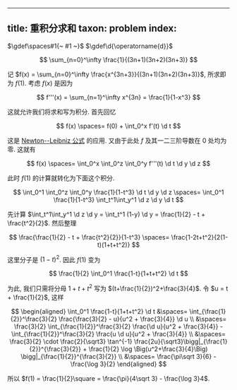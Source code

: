 
---
title: 重积分求和
taxon: problem
index: [](./index.md)
---

$\gdef\spaces#1{~ #1 ~}$
$\gdef\d{\operatorname{d}}$

$$
\sum_{n=0}^\infty \frac{1}{(3n+1)(3n+2)(3n+3)}
$$

记 $f(x) = \sum_{n=0}^\infty \frac{x^{3n+3}}{(3n+1)(3n+2)(3n+3)}$, 所求即为 $f(1)$. 考虑 $f(x)$ 是因为 

$$ f'''(x) = \sum_{n=1}^\infty x^{3n} = \frac{1}{1-x^3} $$

这就允许我们将求和写为积分. 首先回忆

$$
f(x) \spaces= f(0) + \int_0^x f'(t) \d t
$$

这是 [Newton--Leibniz 公式](../微积分/newton-leibniz.md) 的应用. 又由于此处 $f$ 及其一二三阶导数在 $0$ 处均为零. 这就有

$$
f(x) \spaces= \int_0^x \int_0^z \int_0^y f'''(t) \d t \d y \d z
$$

此时 $f(1)$ 的计算就转化为下面这个积分.

$$
\int_0^1 \int_0^z \int_0^y \frac{1}{1-t^3} \d t \d y \d z
\spaces=
\int_0^1 \frac{1}{1-t^3} \int_t^1\int_y^1 \d z \d y \d t
$$

先计算 $\int_t^1\int_y^1 \d z \d y = \int_t^1 (1-y) \d y = \frac{1}{2} - t + \frac{t^2}{2}$. 然后整理

$$
\frac{\frac{1}{2} - t + \frac{t^2}{2}}{1-t^3} \spaces= \frac{1-2t+t^2}{2(1-t)(1+t+t^2)}
$$

这里分子是 $(1-t)^2$. 因此 $f(1)$ 变为

$$
\frac{1}{2} \int_0^1 \frac{1-t}{1+t+t^2} \d t
$$

为此, 我们只需将分母 $1+t+t^2$ 写为 $(t+\frac{1}{2})^2+\frac{3}{4}$. 令 $u = t + \frac{1}{2}$, 这样

$$
\begin{aligned}
\int_0^1 \frac{1-t}{1+t+t^2} \d t
&\spaces= \int_{\frac{1}{2}}^\frac{3}{2} \frac{\frac{3}{2} - u}{u^2 + \frac{3}{4}} \d u \\
&\spaces= \frac{3}{2} \int_{\frac{1}{2}}^\frac{3}{2} \frac{\d u}{u^2 + \frac{3}{4}} - \int_{\frac{1}{2}}^\frac{3}{2} \frac{u \d u}{u^2 + \frac{3}{4}} \\
&\spaces= \frac{3}{2} \cdot \frac{2}{\sqrt3} \tan^{-1} \frac{2u}{\sqrt3}\bigg|_{\frac{1}{2}}^{\frac{3}{2}} + \frac{1}{2} \log \Big(u^2+\frac{3}{4}\Big) \bigg|_{\frac{1}{2}}^{\frac{3}{2}} \\
&\spaces= \frac{\pi\sqrt 3}{6} - \frac{\log 3}{2}
\end{aligned}
$$

所以 $f(1) = \frac{1}{2}\square = \frac{\pi}{4\sqrt 3} - \frac{\log 3}4$.
